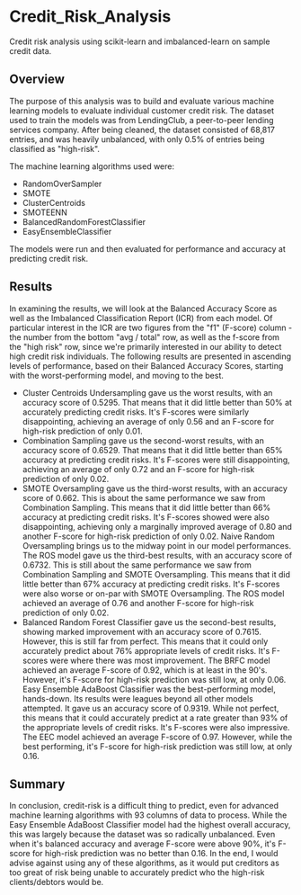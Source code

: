 # Credit_Risk_Analysis

Credit risk analysis using scikit-learn and imbalanced-learn on sample credit data.

## Overview


The purpose of this analysis was to build and evaluate various machine learning models to evaluate individual customer credit risk. The dataset used to train the models was from LendingClub, a peer-to-peer lending services company. After being cleaned, the dataset consisted of 68,817 entries, and was heavily unbalanced, with only 0.5% of entries being classified as "high-risk".

The machine learning algorithms used were:

- RandomOverSampler
- SMOTE
- ClusterCentroids
- SMOTEENN
- BalancedRandomForestClassifier
- EasyEnsembleClassifier

The models were run and then evaluated for performance and accuracy at predicting credit risk.


## Results


In examining the results, we will look at the Balanced Accuracy Score as well as the Imbalanced Classification Report (ICR) from each model. Of particular interest in the ICR are two figures from the "f1" (F-score) column - the number from the bottom "avg / total" row, as well as the f-score from the "high risk" row, since we're primarily interested in our ability to detect high credit risk individuals.
The following results are presented in ascending levels of performance, based on their Balanced Accuracy Scores, starting with the worst-performing model, and moving to the best.
- Cluster Centroids Undersampling gave us the worst results, with an accuracy score of 0.5295. That means that it did little better than 50% at accurately predicting credit risks. 
It's F-scores were similarly disappointing, achieving an average of only 0.56 and an F-score for high-risk prediction of only 0.01. 
- Combination Sampling gave us the second-worst results, with an accuracy score of 0.6529. That means that it did little better than 65% accuracy at predicting credit risks. 
It's F-scores were still disappointing, achieving an average of only 0.72 and an F-score for high-risk prediction of only 0.02. 
- SMOTE Oversampling gave us the third-worst results, with an accuracy score of 0.662. This is about the same performance we saw from Combination Sampling. This means that it did little better than 66% accuracy at predicting credit risks. 
It's F-scores showed were also disappointing, achieving only a marginally improved average of 0.80 and another F-score for high-risk prediction of only 0.02. Naive Random Oversampling brings us to the midway point in our model performances. The ROS model gave us the third-best results, with an accuracy score of 0.6732. This is still about the same performance we saw from Combination Sampling and SMOTE Oversampling. This means that it did little better than 67% accuracy at predicting credit risks. 
It's F-scores were also worse or on-par with SMOTE Oversampling. The ROS model achieved an average of 0.76 and another F-score for high-risk prediction of only 0.02. 
- Balanced Random Forest Classifier gave us the second-best results, showing marked improvement with an accuracy score of 0.7615. However, this is still far from perfect. This means that it could only accurately predict about 76% appropriate levels of credit risks. 
It's F-scores were where there was most improvement. The BRFC model achieved an average F-score of 0.92, which is at least in the 90's. However, it's F-score for high-risk prediction was still low, at only 0.06.
Easy Ensemble AdaBoost Classifier was the best-performing model, hands-down. Its results were leagues beyond all other models attempted. It gave us an accuracy score of 0.9319. While not perfect, this means that it could accurately predict at a rate greater than 93% of the appropriate levels of credit risks. 
It's F-scores were also impressive. The EEC model achieved an average F-score of 0.97. However, while the best performing, it's F-score for high-risk prediction was still low, at only 0.16.

## Summary

In conclusion, credit-risk is a difficult thing to predict, even for advanced machine learning algorithms with 93 columns of data to process. While the Easy Ensemble AdaBoost Classifier model had the highest overall accuracy, this was largely because the dataset was so radically unbalanced. Even when it's balanced accuracy and average F-score were above 90%, it's F-score for high-risk prediction was no better than 0.16. In the end, I would advise against using any of these algorithms, as it would put creditors as too great of risk being unable to accurately predict who the high-risk clients/debtors would be.

